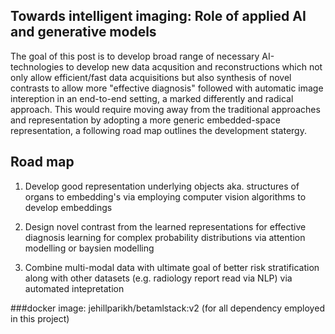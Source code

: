 ## Towards intelligent imaging: Role of applied AI and generative models

The goal of this post is to develop broad range of necessary AI-technologies to develop new data acqusition and reconstructions which not only allow efficient/fast data acquisitions but also synthesis of novel contrasts to allow more "effective diagnosis" followed with automatic image intereption in an end-to-end setting, a marked differently and radical approach.  This would require moving away from the traditional approaches and representation by adopting a more generic embedded-space representation, a following road map outlines the development statergy. 

 ## Road map

1. Develop good representation underlying objects aka. structures of organs to embedding's via employing computer vision algorithms to develop embeddings 

2. Design novel contrast from the learned representations for effective diagnosis learning for complex probability distributions via attention modelling or baysien modelling 

3. Combine multi-modal data with ultimate goal of better risk stratification along with other datasets (e.g. radiology report read via NLP) via automated intepretation   



###docker image: jehillparikh/betamlstack:v2 (for all dependency employed in this project)

